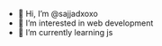 - 👋 Hi, I’m @sajjadxoxo
- 👀 I’m interested in web development
- 🌱 I’m currently learning js

<!---
sajjadxoxo/sajjadxoxo is a ✨ special ✨ repository because its `README.md` (this file) appears on your GitHub profile.
You can click the Preview link to take a look at your changes.
--->
